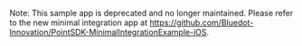 Note: This sample app is deprecated and no longer maintained. Please refer to the new minimal integration app at https://github.com/Bluedot-Innovation/PointSDK-MinimalIntegrationExample-iOS.


